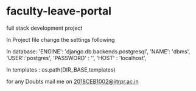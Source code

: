 # faculty-leave-portal
full stack development project

In Project file change the settings following

In database:
'ENGINE': 'django.db.backends.postgresql',
        'NAME': 'dbms',
        'USER':'postgres',
        'PASSWORD' : '',
        'HOST' : 'localhost',

In templates :
     os.path(DIR_BASE,templates)

for any Doubts mail me on 2018CEB1002@iitrpr.ac.in
